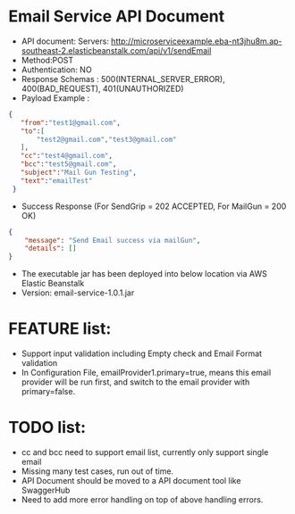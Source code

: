 # Email Service API Document

* API document:
Servers: http://microserviceexample.eba-nt3jhu8m.ap-southeast-2.elasticbeanstalk.com/api/v1/sendEmail
* Method:POST
* Authentication: NO
* Response Schemas : 500(INTERNAL_SERVER_ERROR), 400(BAD_REQUEST), 401(UNAUTHORIZED)
* Payload Example : 
 ```json
{
    "from":"test1@gmail.com",
    "to":[
        "test2@gmail.com","test3@gmail.com"
    ], 
    "cc":"test4@gmail.com",
    "bcc":"test5@gmail.com",
    "subject":"Mail Gun Testing",
    "text":"emailTest"
  }
```
* Success Response (For SendGrip = 202 ACCEPTED, For MailGun = 200 OK)
```json
{
    "message": "Send Email success via mailGun",
    "details": []
}
```
* The executable jar has been deployed into below location via AWS Elastic Beanstalk
* Version:
  email-service-1.0.1.jar

# FEATURE list:
* Support input validation including Empty check and Email Format validation
* In Configuration File, emailProvider1.primary=true, means this email provider will be run first, and switch to the email provider with primary=false. 


# TODO list:
* cc and bcc need to support email list, currently only support single email
* Missing many test cases, run out of time.
* API Document should be moved to a API document tool like SwaggerHub
* Need to add more error handling on top of above handling errors.

